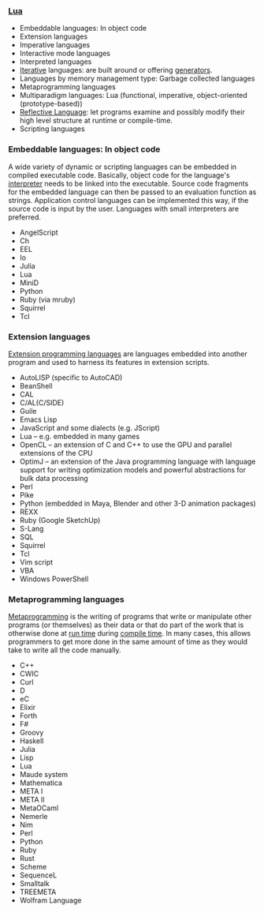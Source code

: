 ### [Lua](https://en.wikipedia.org/wiki/Lua_(programming_language))
- Embeddable languages: In object code
- Extension languages
- Imperative languages
- Interactive mode languages
- Interpreted languages
- [Iterative](https://en.wikipedia.org/wiki/Iteration) languages: are built around or offering [generators](https://en.wikipedia.org/wiki/Generator_(computer_programming)).
- Languages by memory management type: Garbage collected languages
- Metaprogramming languages
- Multiparadigm languages: Lua (functional, imperative, object-oriented (prototype-based))
- [Reflective Language](https://en.wikipedia.org/wiki/Reflection_(computer_science)): let programs examine and possibly modify their high level structure at runtime or compile-time. 
- Scripting languages

### Embeddable languages: In object code
A wide variety of dynamic or scripting languages can be embedded in compiled executable code. Basically, object code for the language's [interpreter](https://en.wikipedia.org/wiki/Interpreter_(computing)) needs to be linked into the executable. Source code fragments for the embedded language can then be passed to an evaluation function as strings. Application control languages can be implemented this way, if the source code is input by the user. Languages with small interpreters are preferred.

- AngelScript
- Ch
- EEL
- Io
- Julia
- Lua
- MiniD
- Python
- Ruby (via mruby)
- Squirrel
- Tcl

### Extension languages
[Extension programming languages](https://en.wikipedia.org/wiki/Extension_programming_language) are languages embedded into another program and used to harness its features in extension scripts.

- AutoLISP (specific to AutoCAD)
- BeanShell
- CAL
- C/AL(C/SIDE)
- Guile
- Emacs Lisp
- JavaScript and some dialects (e.g. JScript)
- Lua – e.g. embedded in many games
- OpenCL – an extension of C and C++ to use the GPU and parallel extensions of the CPU
- OptimJ – an extension of the Java programming language with language support for writing optimization models and powerful abstractions for bulk data processing
- Perl
- Pike
- Python (embedded in Maya, Blender and other 3-D animation packages)
- REXX
- Ruby (Google SketchUp)
- S-Lang
- SQL
- Squirrel
- Tcl
- Vim script
- VBA
- Windows PowerShell

### Metaprogramming languages
[Metaprogramming](https://en.wikipedia.org/wiki/Metaprogramming) is the writing of programs that write or manipulate other programs (or themselves) as their data or that do part of the work that is otherwise done at [run time](https://en.wikipedia.org/wiki/Run_time_(program_lifecycle_phase)) during [compile time](https://en.wikipedia.org/wiki/Compile_time). In many cases, this allows programmers to get more done in the same amount of time as they would take to write all the code manually.

- C++
- CWIC
- Curl
- D
- eC
- Elixir
- Forth
- F#
- Groovy
- Haskell
- Julia
- Lisp
- Lua
- Maude system
- Mathematica
- META I
- META II
- MetaOCaml
- Nemerle
- Nim
- Perl
- Python
- Ruby
- Rust
- Scheme
- SequenceL
- Smalltalk
- TREEMETA
- Wolfram Language

